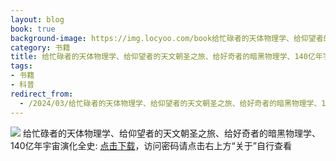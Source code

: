 ```yaml
---
layout: blog
book: true
background-image: https://img.locyoo.com/book给忙碌者的天体物理学、给仰望者的天文朝圣之旅、给好奇者的暗黑物理学、140亿年宇宙演化全史.jpg
category: 书籍
title: 给忙碌者的天体物理学、给仰望者的天文朝圣之旅、给好奇者的暗黑物理学、140亿年宇宙演化全史
tags:
- 书籍
- 科普
redirect_from:
  - /2024/03/给忙碌者的天体物理学、给仰望者的天文朝圣之旅、给好奇者的暗黑物理学、140亿年宇宙演化全史/
---
```

![](https://img.locyoo.com/book给忙碌者的天体物理学、给仰望者的天文朝圣之旅、给好奇者的暗黑物理学、140亿年宇宙演化全史.jpg)
给忙碌者的天体物理学、给仰望者的天文朝圣之旅、给好奇者的暗黑物理学、140亿年宇宙演化全史: <a name = "ref1" href="https://url18.ctfile.com/f/50983618-1380048964-cea375?p=3619">点击下载</a>，访问密码请点击右上方“关于”自行查看